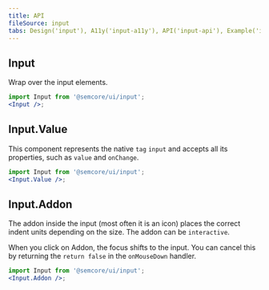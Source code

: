 ```yaml
---
title: API
fileSource: input
tabs: Design('input'), A11y('input-a11y'), API('input-api'), Example('input-code'), Changelog('input-changelog')
---
```


## Input

Wrap over the input elements.

```jsx
import Input from '@semcore/ui/input';
<Input />;
```

<TypesView type="InputProps" :types={...types} />

## Input.Value

This component represents the native `tag` `input` and accepts all its properties, such as `value` and `onChange`.

```jsx
import Input from '@semcore/ui/input';
<Input.Value />;
```

<TypesView type="InputValueProps" :types={...types} />

## Input.Addon

The addon inside the input (most often it is an icon) places the correct indent units depending on the size. The addon can be `interactive`.

When you click on Addon, the focus shifts to the input. You can cancel this by returning the `return false` in the `onMouseDown` handler.

```jsx
import Input from '@semcore/ui/input';
<Input.Addon />;
```

<TypesView type="InputAddonProps" :types={...types} />

<script setup>import { data as types } from '@types.data.ts';</script>